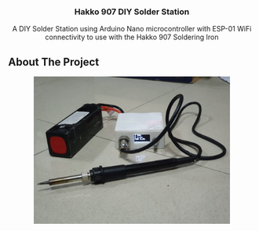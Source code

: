<a name="readme-top"></a>


<h3 align="center">Hakko 907 DIY Solder Station</h3>

  <p align="center">
    A DIY Solder Station using Arduino Nano microcontroller with ESP-01 WiFi connectivity to use with the Hakko 907 Soldering Iron
  </p>
</div>




<!-- ABOUT THE PROJECT -->
## About The Project



<div align="center">
  <a href="url">
    <img src="https://raw.githubusercontent.com/MartinAdytia/Hakko-907-DIY-Solder-Station/main/images/Product.jpeg" align="center" height="300" width="400">
  </a>
